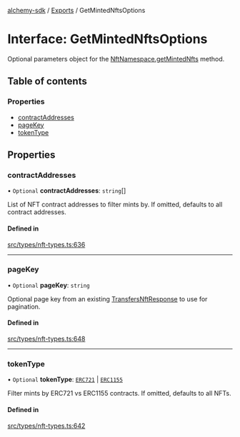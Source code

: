 [alchemy-sdk](../README.md) / [Exports](../modules.md) / GetMintedNftsOptions

# Interface: GetMintedNftsOptions

Optional parameters object for the [NftNamespace.getMintedNfts](../classes/NftNamespace.md#getmintednfts) method.

## Table of contents

### Properties

- [contractAddresses](GetMintedNftsOptions.md#contractaddresses)
- [pageKey](GetMintedNftsOptions.md#pagekey)
- [tokenType](GetMintedNftsOptions.md#tokentype)

## Properties

### contractAddresses

• `Optional` **contractAddresses**: `string`[]

List of NFT contract addresses to filter mints by. If omitted, defaults to
all contract addresses.

#### Defined in

[src/types/nft-types.ts:636](https://github.com/alchemyplatform/alchemy-sdk-js/blob/1ee40cb2/src/types/nft-types.ts#L636)

___

### pageKey

• `Optional` **pageKey**: `string`

Optional page key from an existing [TransfersNftResponse](TransfersNftResponse.md) to use for
pagination.

#### Defined in

[src/types/nft-types.ts:648](https://github.com/alchemyplatform/alchemy-sdk-js/blob/1ee40cb2/src/types/nft-types.ts#L648)

___

### tokenType

• `Optional` **tokenType**: [`ERC721`](../enums/NftTokenType.md#erc721) \| [`ERC1155`](../enums/NftTokenType.md#erc1155)

Filter mints by ERC721 vs ERC1155 contracts. If omitted, defaults to all
NFTs.

#### Defined in

[src/types/nft-types.ts:642](https://github.com/alchemyplatform/alchemy-sdk-js/blob/1ee40cb2/src/types/nft-types.ts#L642)
